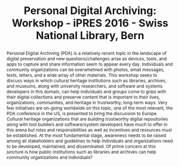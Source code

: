 ---
abstract: Personal Digital Archiving (PDA) is a relatively recent topic in the landscape
  of digital preservation and new questions/challenges arise as devices, tools, and
  apps to capture and share information seem to appear every day. Individuals and
  community organizations can be overwhelmed with photos, email messages, texts, letters,
  and a wide array of other materials. This workshop seeks to discuss ways in which
  cultural heritage institutions such as libraries, archives, and museums, along with
  university researchers, and software and systems developers in this domain, can
  help individuals and groups come to grips with their digital collections and preserve
  content that is important to their lives, organizations, communities, and heritage
  in trustworthy, long-term ways. Very few initiatives are on-going worldwide on this
  topic, one of the most relevant, the PDA conference in the US, is presented to bring
  the discussion to Europe. Cultural heritage organizations that are building trustworthy
  digital repositories along with tool builders and software/system developers have
  much to offer in this arena but roles and responsibilities as well as incentives
  and resources must be established. At the most fundamental stage, awareness needs
  to be raised among all stakeholders and guidelines to help individuals and organizations
  need to be developed, maintained, and disseminated. Of prime concern at this juncture
  is how public institutions such as libraries and archives can help community organizations
  and individuals?
creators:
- Schumann, Natascha
- Lunghi, Maurizio
- Tibbo, Helen
date: null
document_url: https://services.phaidra.univie.ac.at/api/object/o:502830/download
grand_parent: iPRES
institutions: []
keywords: []
landing_page_url: https://phaidra.univie.ac.at/o:502830
language: eng
layout: publication
license: CC BY-NC-SA 3.0 AT
notes_url: null
parent: iPRES 2016
presentation_url: null
size: 137705
source_name: iPRES
title: 'Personal Digital Archiving: Workshop - iPRES 2016 - Swiss National Library,
  Bern'
type: paper
year: 2016
---